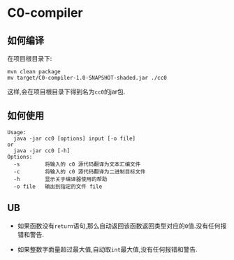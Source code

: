 # C0-compiler

## 如何编译

在项目根目录下:

```shell script
mvn clean package
mv target/C0-compiler-1.0-SNAPSHOT-shaded.jar ./cc0
```

这样,会在项目根目录下得到名为`cc0`的jar包.

## 如何使用

```shell script
Usage:
  java -jar cc0 [options] input [-o file]
or 
  java -jar cc0 [-h]
Options:
  -s        将输入的 c0 源代码翻译为文本汇编文件
  -c        将输入的 c0 源代码翻译为二进制目标文件
  -h        显示关于编译器使用的帮助
  -o file   输出到指定的文件 file
```
 
 ## UB
 
 - 如果函数没有`return`语句,那么自动返回该函数返回类型对应的`0`值.没有任何报错和警告.
 
 - 如果整数字面量超过最大值,自动取`int`最大值,没有任何报错和警告.